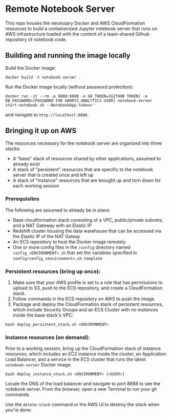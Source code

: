 # Remote Notebook Server

This repo houses the necessary Docker and AWS CloudFormation resources to build a containerized Jupyter notebook server
that runs on AWS infrastructure loaded with the content of a team-shared Github repository of notebook code.

## Building and running the image locally

Build the Docker image:

```
docker build -t notebook-server .
```

Run the Docker image locally (without password protection):

```
docker run -it --rm -p 8888:8888 -e GH_TOKEN=[GITHUB TOKEN] -e DB_PASSWORD=[PASSWORD FOR HARRYS_ANALYTICS USER] notebook-server start-notebook.sh --NotebookApp.token=''
```

and navigate to `http://localhost:8888`.


## Bringing it up on AWS

The resources necessary for the notebook server are organized into three stacks:
* A "base" stack of resources shared by other applications, assumed to already exist
* A stack of "persistent" resources that are specific to the notebook server that is created once and left up
* A stack of "instance" resources that are brought up and torn down for each working session

### Prerequisites

The following are assumed to already be in place:

* Base cloudformation stack consisting of a VPC, public/private subnets, and a NAT Gateway with an Elastic IP
* Redshift cluster housing the data warehouse that can be accessed via the Elastic IP of the NAT Gateay
* An ECS repository to host the Docker image remotely
* One or more config files in the `/config` directory named `config_<ENVIRONMENT>.sh` that set the variables specified in `config/config_<environment>.sh.template`

### Persistent resources (bring up once):

1. Make sure that your AWS profile is set to a role that has permissions to upload to S3, push to the ECS repository, and create a CloudFormation stack.
2. Follow commands in the ECS repository on AWS to push the image.
3. Package and deploy the CloudFormation stack of persistent resources, which include Security Groups and an ECS Cluster with no instances inside the base stack's VPC:

```
bash deploy_persistent_stack.sh <ENVIRONMENT>
```

### Instance resources (on demand):

Prior to a working session, bring up the CloudFormation stack of instance resources, which includes an EC2 instance inside the cluster,
an Application Load Balancer, and a service in the ECS cluster that runs the latest `notebook-server` Docker image.

```
bash deploy_instance_stack.sh <ENVIRONMENT> [<USER>]
```

Locate the DNS of the load balancer and navigate to port 8888 to see the notebook server. From the browser, open
a new Terminal to run your git commands.

Use the `delete-stack` command or the AWS UI to destroy the stack when you're done.
